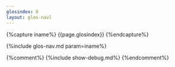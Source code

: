 ```yaml
---
glosindex: O
layout: glos-navl
---
```

{%capture iname%}
{{page.glosindex}}
{%endcapture%}

{%include glos-nav.md param=iname%}

{%comment%}
{%include show-debug.md%}
{%endcomment%}
